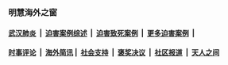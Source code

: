 
### 明慧海外之窗

####  [武汉肺炎](indexes/365.md?t=04161100) &nbsp;|&nbsp;  [迫害案例综述](indexes/328.md?t=04161100) &nbsp;|&nbsp; [迫害致死案例](indexes/277.md?t=04161100)  &nbsp;|&nbsp; [更多迫害案例](indexes/81.md?t=04161100)  &nbsp;|&nbsp; 
####  [时事评论](indexes/19.md?t=04161100) &nbsp;|&nbsp; [海外简讯](indexes/245.md?t=04161100)&nbsp;|&nbsp;  [社会支持](indexes/140.md?t=04161100) &nbsp;|&nbsp; [褒奖决议](indexes/282.md?t=04161100) &nbsp;|&nbsp; [社区报道](indexes/91.md?t=04161100)  &nbsp;|&nbsp; [天人之间](indexes/78.md?t=04161100) 

